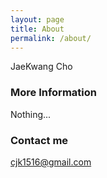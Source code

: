 ```yaml
---
layout: page
title: About
permalink: /about/
---
```


JaeKwang Cho

### More Information

Nothing...

### Contact me

[cjk1516@gmail.com](mailto:cjk1516@gmail.com)
